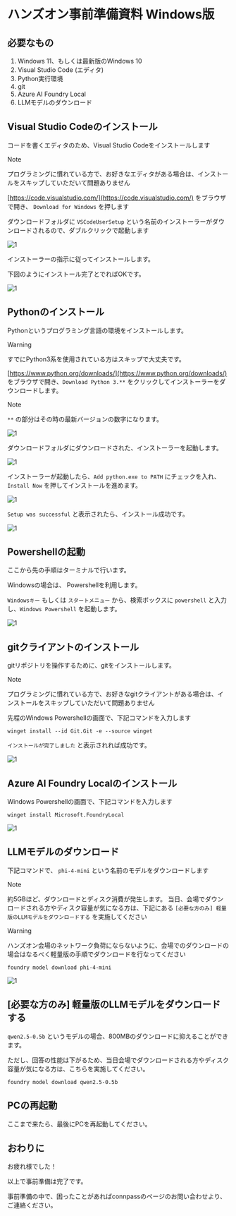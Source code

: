 # ハンズオン事前準備資料 Windows版

## 必要なもの
1. Windows 11、もしくは最新版のWindows 10
1. Visual Studio Code (エディタ)
1. Python実行環境
1. git
1. Azure AI Foundry Local
1. LLMモデルのダウンロード

## Visual Studio Codeのインストール
コードを書くエディタのため、Visual Studio Codeをインストールします

> [!NOTE]
> プログラミングに慣れている方で、お好きなエディタがある場合は、インストールをスキップしていただいて問題ありません

[https://code.visualstudio.com/](https://code.visualstudio.com/) をブラウザで開き、
 `Download for Windows` を押します

ダウンロードフォルダに `VSCodeUserSetup` という名前のインストーラーがダウンロードされるので、ダブルクリックで起動します

![1](./img/windows_download_code_installer.png)

インストーラーの指示に従ってインストールします。

下図のようにインストール完了とでればOKです。

![1](./img/windows_code_installed.png)

## Pythonのインストール
Pythonというプログラミング言語の環境をインストールします。

> [!WARNING]
> すでにPython3系を使用されている方はスキップで大丈夫です。

[https://www.python.org/downloads/](https://www.python.org/downloads/) をブラウザで開き、`Download Python 3.**` をクリックしてインストーラーをダウンロードします。

> [!NOTE]
> `**` の部分はその時の最新バージョンの数字になります。

![1](./img/windows_python_download.png)

ダウンロードフォルダにダウンロードされた、インストーラーを起動します。

![1](./img/windows_python_download_installer.png)

インストーラーが起動したら、`Add python.exe to PATH` にチェックを入れ、 `Install Now` を押してインストールを進めます。

![1](./img/windows_python_installer_start.png)

`Setup was successful` と表示されたら、インストール成功です。

![1](./img/windows_python_installer_end.png)


## Powershellの起動
ここから先の手順はターミナルで行います。

Windowsの場合は、 Powershellを利用します。

`Windowsキー` もしくは `スタートメニュー` から、検索ボックスに `powershell` と入力し、`Windows Powershell` を起動します。

![1](./img/windows_powershell.png)

## gitクライアントのインストール
gitリポジトリを操作するために、gitをインストールします。

> [!NOTE]
> プログラミングに慣れている方で、お好きなgitクライアントがある場合は、インストールをスキップしていただいて問題ありません

先程のWindows Powershellの画面で、下記コマンドを入力します

```
winget install --id Git.Git -e --source winget
```

`インストールが完了しました` と表示されれば成功です。

![1](./img/windows_git.png)

## Azure AI Foundry Localのインストール

Windows Powershellの画面で、下記コマンドを入力します

```
winget install Microsoft.FoundryLocal
```

![1](./img/windows_foundry_install.png)

## LLMモデルのダウンロード

下記コマンドで、 `phi-4-mini` という名前のモデルをダウンロードします

> [!NOTE]
> 約5GBほど、ダウンロードとディスク消費が発生します。
> 当日、会場でダウンロードされる方やディスク容量が気になる方は、下記にある `[必要な方のみ] 軽量版のLLMモデルをダウンロードする` を実施してください

> [!WARNING]
> ハンズオン会場のネットワーク負荷にならないように、会場でのダウンロードの場合はなるべく軽量版の手順でダウンロードを行なってください

```
foundry model download phi-4-mini
```

![1](./img/windows_foundry_model_download.png)

## [必要な方のみ] 軽量版のLLMモデルをダウンロードする

`qwen2.5-0.5b` というモデルの場合、800MBのダウンロードに抑えることができます。

ただし、回答の性能は下がるため、当日会場でダウンロードされる方やディスク容量が気になる方は、こちらを実施してください。

```
foundry model download qwen2.5-0.5b
```

## PCの再起動
ここまで来たら、最後にPCを再起動してください。

## おわりに
お疲れ様でした！

以上で事前準備は完了です。

事前準備の中で、困ったことがあればconnpassのページのお問い合わせより、ご連絡ください。

